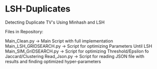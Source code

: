 # LSH-Duplicates

Detecting Duplicate TV's Using Minhash and LSH

Files in Repository:

Main_Clean.py -> Main Script with full implementation
Main_LSH_GRIDSEARCH.py -> Script for optimizing Parameters Until LSH
Main_SIM_GriDSEARCH.py -> Script for optimizing Threshold/Epsilon fo Jaccard/Clustering
Read_Json.py -> Script for reading JSON file with results and finding optimized hyper-parameters
